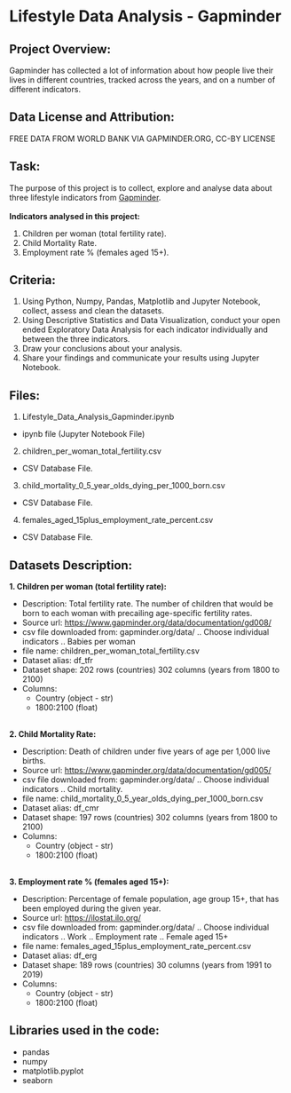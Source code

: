 # Lifestyle Data Analysis - Gapminder

## Project Overview:
Gapminder has collected a lot of information about how people live their lives in different countries, tracked across the years, and on a number of different indicators.


## Data License and Attribution:
FREE DATA FROM WORLD BANK VIA GAPMINDER.ORG, CC-BY LICENSE


## Task:
The purpose of this project is to collect, explore and analyse data about three lifestyle indicators from [Gapminder](https://www.gapminder.org/data/).<br><br>
<b>Indicators analysed in this project:</b><br>
1. Children per woman (total fertility rate).
2. Child Mortality Rate.
3. Employment rate % (females aged 15+).


## Criteria:
1. Using Python, Numpy, Pandas, Matplotlib and Jupyter Notebook, collect, assess and clean the datasets.
2. Using Descriptive Statistics and Data Visualization, conduct your open ended Exploratory Data Analysis for each indicator individually and between the three indicators.
3. Draw your conclusions about your analysis.
4. Share your findings and communicate your results using Jupyter Notebook.


## Files:
1. Lifestyle_Data_Analysis_Gapminder.ipynb
- ipynb file (Jupyter Notebook File)
2. children_per_woman_total_fertility.csv
- CSV Database File.
3. child_mortality_0_5_year_olds_dying_per_1000_born.csv
- CSV Database File.
4. females_aged_15plus_employment_rate_percent.csv
- CSV Database File.


## Datasets Description:
<b>1. Children per woman (total fertility rate):</b>
- Description: Total fertility rate. The number of children that would be born to each woman with precailing age-specific fertility rates.
- Source url: https://www.gapminder.org/data/documentation/gd008/
- csv file downloaded from: gapminder.org/data/ .. Choose individual indicators .. Babies per woman
- file name: children_per_woman_total_fertility.csv
- Dataset alias: df_tfr
- Dataset shape: 202 rows (countries) 302 columns (years from 1800 to 2100)
- Columns:
    - Country (object - str)
    - 1800:2100 (float) <br><br>
 
 
<b>2. Child Mortality Rate:</b>
- Description: Death of children under five years of age per 1,000 live births.
- Source url: https://www.gapminder.org/data/documentation/gd005/
- csv file downloaded from: gapminder.org/data/ .. Choose individual indicators .. Child mortality.
- file name: child_mortality_0_5_year_olds_dying_per_1000_born.csv
- Dataset alias: df_cmr
- Dataset shape: 197 rows (countries) 302 columns (years from 1800 to 2100)
- Columns:
    - Country (object - str)
    - 1800:2100 (float) <br><br>


<b>3. Employment rate % (females aged 15+):</b>
- Description: Percentage of female population, age group 15+, that has been employed during the given year.
- Source url: https://ilostat.ilo.org/
- csv file downloaded from: gapminder.org/data/ .. Choose individual indicators .. Work .. Employment rate .. Female aged 15+
- file name: females_aged_15plus_employment_rate_percent.csv
- Dataset alias: df_erg
- Dataset shape: 189 rows (countries) 30 columns (years from 1991 to 2019)
- Columns:
    - Country (object - str)
    - 1800:2100 (float)


## Libraries used in the code:
- pandas
- numpy
- matplotlib.pyplot
- seaborn
